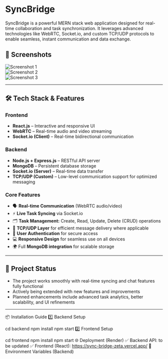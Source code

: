 # SyncBridge

SyncBridge is a powerful MERN stack web application designed for real-time collaboration and task synchronization. It leverages advanced technologies like WebRTC, Socket.io, and custom TCP/UDP protocols to enable seamless, instant communication and data exchange.

## 📸 Screenshots

<!--  
Add your screenshots here by replacing the URLs below or use relative paths if you upload images to your repo.

Example:  
![Login Screen](screenshots/login.png)  
![Dashboard](screenshots/dashboard.png)  
-->

![Screenshot 1](screenshots/screenshot1.png)  
![Screenshot 2](screenshots/screenshot2.png)  
![Screenshot 3](screenshots/screenshot3.png)  

---

## 🛠 Tech Stack & Features

### Frontend
- **React.js** – Interactive and responsive UI  
- **WebRTC** – Real-time audio and video streaming  
- **Socket.io (Client)** – Real-time bidirectional communication  

### Backend
- **Node.js + Express.js** – RESTful API server  
- **MongoDB** – Persistent database storage  
- **Socket.io (Server)** – Real-time data transfer  
- **TCP/UDP (Custom)** – Low-level communication support for optimized messaging  

### Core Features
- 🗣 **Real-time Communication** (WebRTC audio/video)  
- ⚡ **Live Task Syncing** via Socket.io  
- 🗂 **Task Management:** Create, Read, Update, Delete (CRUD) operations  
- 📶 **TCP/UDP Layer** for efficient message delivery where applicable  
- 🔐 **User Authentication** for secure access  
- 💻 **Responsive Design** for seamless use on all devices  
- 🌍 Full **MongoDB integration** for scalable storage  

---

## 🚀 Project Status

- The project works smoothly with real-time syncing and chat features fully functional  
- Actively being extended with new features and improvements  
- Planned enhancements include advanced task analytics, better scalability, and UI refinements  


---
📦 Installation Guide
1️⃣ Backend Setup

cd backend
npm install
npm start
2️⃣ Frontend Setup

cd frontend
npm install
npm start
🌐 Deployment (Render)
✅ Backend API: to be updated
✅ Frontend (React):  https://sync-bridge-zeta.vercel.app/
📝 Environment Variables (Backend)
